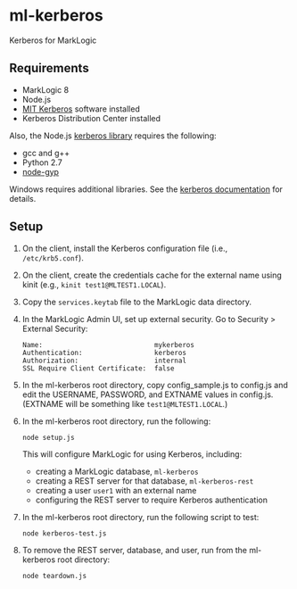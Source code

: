 # ml-kerberos

Kerberos for MarkLogic

## Requirements

- MarkLogic 8
- Node.js
- [MIT Kerberos](http://web.mit.edu/kerberos/dist/) software installed
- Kerberos Distribution Center installed

Also, the Node.js [kerberos library](https://www.npmjs.com/package/kerberos) requires the following:

- gcc and g++
- Python 2.7
- [node-gyp](https://github.com/nodejs/node-gyp)

Windows requires additional libraries. See the [kerberos documentation](https://www.npmjs.com/package/kerberos) for details.

## Setup

1. On the client, install the Kerberos configuration file (i.e., `/etc/krb5.conf`).

2. On the client, create the credentials cache for the external name using kinit (e.g., `kinit test1@MLTEST1.LOCAL`).

3. Copy the `services.keytab` file to the MarkLogic data directory.

4. In the MarkLogic Admin UI, set up external security. Go to Security > External Security:
   ```
   Name:                            mykerberos
   Authentication:                  kerberos
   Authorization:                   internal
   SSL Require Client Certificate:  false
   ```
5. In the ml-kerberos root directory, copy config_sample.js to config.js and edit the USERNAME, PASSWORD, and EXTNAME values in config.js. (EXTNAME will be something like `test1@MLTEST1.LOCAL`.)

6. In the ml-kerberos root directory, run the following:
   ```
   node setup.js
   ```
   This will configure MarkLogic for using Kerberos, including:

   - creating a MarkLogic database, `ml-kerberos`
   - creating a REST server for that database, `ml-kerberos-rest`
   - creating a user `user1` with an external name
   - configuring the REST server to require Kerberos authentication

7. In the ml-kerberos root directory, run the following script to test:
   ```
   node kerberos-test.js
   ```
8. To remove the REST server, database, and user, run from the ml-kerberos root directory:

   ```
   node teardown.js
   ```
